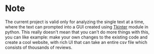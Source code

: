 # Note
The current project is valid only for analyzing the single text at a time, where the text can prompted into a GUI created using 
[Tkinter](https://www.tutorialspoint.com/python/python_gui_programming.htm#:~:text=Tkinter%20is%20the%20standard%20GUI,Tkinter%20is%20an%20easy%20task.) 
module in python. This really doesn't mean that you can't do more things with this, you can like example: make your own changes to the existing code and create 
a cool website, with rich UI that can take an entire csv file which consists of thousands of reviews.
